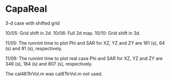 # CapaReal
3-d case with shifted grid

10/05: Grid shift in 2d.
10/06: Full 2d map.
10/10: Grid shift in 3d.

11/05: The runnint time to plot Phi and SAR for XZ, YZ and ZY 
are 161 (s), 64 (s) and 91 (s), respectively. 

11/09: The runnint time to plot real case Phi and SAR for XZ, YZ and ZY 
are 346 (s), 184 (s) and 807 (s), respectively.

The cal48TtrVol.m was cal8TtrVol.m not used. 